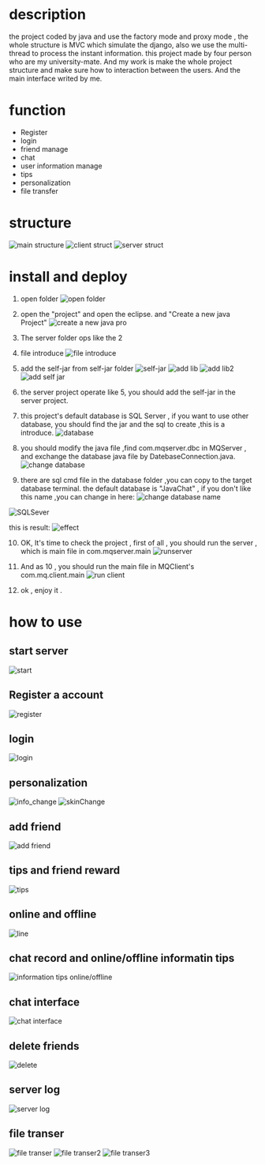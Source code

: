 # description
the project coded by java and use the factory mode and proxy mode , the whole structure is MVC which simulate the django, also we use the multi-thread to process the instant information. this project made by four person who are my university-mate. And my work is make the whole project structure and make sure how to interaction between the users. And the main interface writed by me.

# function
- Register
- login
- friend manage
- chat
- user information manage
- tips
- personalization
- file transfer

# structure
![main structure](http://image.cethik.vip/images/2017/02/10/2017-02-10_13-05-06.png)
![client struct](http://image.cethik.vip/images/2017/02/10/2017-02-10_13-05-16.png)
![server struct](http://image.cethik.vip/images/2017/02/10/2017-02-10_13-05-29.png)


# install and deploy
1. open folder
![open folder](http://image.cethik.vip/images/2017/02/10/2017-02-10_13-23-56.png)
2. open the "project" and open the eclipse. and "Create a new java Project"
![create a new java pro](http://image.cethik.vip/images/2017/02/10/2017-02-10_13-25-13.png)
3. The server folder ops like the 2
4. file introduce
![file introduce](http://image.cethik.vip/images/2017/02/10/2017-02-10_13-26-26.png)
5. add the self-jar from self-jar folder
![self-jar](http://image.cethik.vip/images/2017/02/10/2017-02-10_13-28-08.png)
![add lib](http://image.cethik.vip/images/2017/02/10/2017-02-10_13-28-48.png)
![add lib2](http://image.cethik.vip/images/2017/02/10/2017-02-10_13-29-19.png)
![add self jar](http://image.cethik.vip/images/2017/02/10/2017-02-10_13-30-03.png)

6. the server project operate like 5, you should add the self-jar in the server project.
7. this project's default database is SQL Server , if you want to use other database, you should find the jar and the sql to create ,this is a introduce.
![database](http://image.cethik.vip/images/2017/02/10/2017-02-10_13-33-14.png)

8. you should modify the java file ,find com.mqserver.dbc in MQServer , and exchange the database java file by DatebaseConnection.java.
![change database](http://image.cethik.vip/images/2017/02/10/2017-02-10_13-35-12.png)

9. there are sql cmd file in the database folder ,you can copy to the target database terminal. the default database is "JavaChat" , if you don't like this name ,you can change in here:
![change database name](http://image.cethik.vip/images/2017/02/10/2017-02-10_13-37-23.png)

![SQLSever](http://image.cethik.vip/images/2017/02/10/2017-02-10_13-37-49.png)

this is result:
![effect](http://image.cethik.vip/images/2017/02/10/2017-02-10_13-38-20.png)

10. OK, It's time to check the project , first of all , you should run the server , which is main file in com.mqserver.main
![runserver](http://image.cethik.vip/images/2017/02/10/2017-02-10_13-39-54.png)

11. And as 10 , you should run the main file in MQClient's com.mq.client.main
![run client](http://image.cethik.vip/images/2017/02/10/2017-02-10_13-41-09.png)

12. ok , enjoy it .


# how to use
## start server
![start](http://image.cethik.vip/images/2017/02/10/2017-02-10_13-13-17.png)
## Register a account
![register](http://image.cethik.vip/images/2017/02/10/2017-02-10_13-14-01.png)
## login
![login](http://image.cethik.vip/images/2017/02/10/2017-02-10_13-14-34.png)

## personalization
![info_change](http://image.cethik.vip/images/2017/02/10/2017-02-10_13-15-12.png)
![skinChange](http://image.cethik.vip/images/2017/02/10/2017-02-10_13-12-23.png)

## add friend
![add friend](http://image.cethik.vip/images/2017/02/10/2017-02-10_13-16-04.png)

## tips and friend reward
![tips](http://image.cethik.vip/images/2017/02/10/2017-02-10_13-17-12.png)
## online and offline
![line](http://image.cethik.vip/images/2017/02/10/2017-02-10_13-17-40.png)

## chat record and online/offline informatin tips
![information tips online/offline](http://image.cethik.vip/images/2017/02/10/2017-02-10_13-18-27.png)

## chat interface
![chat interface](http://image.cethik.vip/images/2017/02/10/2017-02-10_13-20-12.png)

## delete friends
![delete](http://image.cethik.vip/images/2017/02/10/2017-02-10_13-20-34.png)

## server log
![server log](http://image.cethik.vip/images/2017/02/10/2017-02-10_13-21-14.png)

## file transer
![file transer](http://image.cethik.vip/images/2017/02/10/2017-02-10_13-21-41.png)
![file transer2](http://image.cethik.vip/images/2017/02/10/2017-02-10_13-22-09.png)
![file transer3](http://image.cethik.vip/images/2017/02/10/2017-02-10_13-22-31.png)